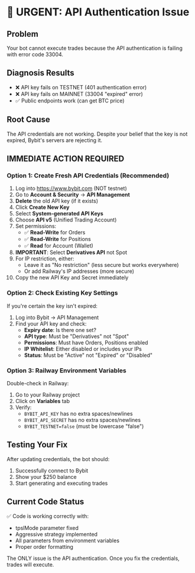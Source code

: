 # 🚨 URGENT: API Authentication Issue

## Problem
Your bot cannot execute trades because the API authentication is failing with error code 33004.

## Diagnosis Results
- ❌ API key fails on TESTNET (401 authentication error)
- ❌ API key fails on MAINNET (33004 "expired" error)
- ✅ Public endpoints work (can get BTC price)

## Root Cause
The API credentials are not working. Despite your belief that the key is not expired, Bybit's servers are rejecting it.

## IMMEDIATE ACTION REQUIRED

### Option 1: Create Fresh API Credentials (Recommended)
1. Log into https://www.bybit.com (NOT testnet)
2. Go to **Account & Security** → **API Management**
3. **Delete** the old API key (if it exists)
4. Click **Create New Key**
5. Select **System-generated API Keys**
6. Choose **API v5** (Unified Trading Account)
7. Set permissions:
   - ✅ **Read-Write** for Orders
   - ✅ **Read-Write** for Positions  
   - ✅ **Read** for Account (Wallet)
8. **IMPORTANT**: Select **Derivatives API** not Spot
9. For IP restriction, either:
   - Leave it as "No restriction" (less secure but works everywhere)
   - Or add Railway's IP addresses (more secure)
10. Copy the new API Key and Secret immediately

### Option 2: Check Existing Key Settings
If you're certain the key isn't expired:
1. Log into Bybit → API Management
2. Find your API key and check:
   - **Expiry date**: Is there one set?
   - **API type**: Must be "Derivatives" not "Spot"
   - **Permissions**: Must have Orders, Positions enabled
   - **IP Whitelist**: Either disabled or includes your IPs
   - **Status**: Must be "Active" not "Expired" or "Disabled"

### Option 3: Railway Environment Variables
Double-check in Railway:
1. Go to your Railway project
2. Click on **Variables** tab
3. Verify:
   - `BYBIT_API_KEY` has no extra spaces/newlines
   - `BYBIT_API_SECRET` has no extra spaces/newlines
   - `BYBIT_TESTNET=false` (must be lowercase "false")

## Testing Your Fix
After updating credentials, the bot should:
1. Successfully connect to Bybit
2. Show your $250 balance
3. Start generating and executing trades

## Current Code Status
✅ Code is working correctly with:
- tpslMode parameter fixed
- Aggressive strategy implemented
- All parameters from environment variables
- Proper order formatting

The ONLY issue is the API authentication. Once you fix the credentials, trades will execute.